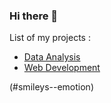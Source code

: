 ### Hi there 👋

List of my projects :
- <a href="https://github.com/Rashedul007/DataAnalysis" target="_blank" rel="noopener noreferrer">Data Analysis</a>
- <a href="https://github.com/Rashedul007/WebDevelopment" target="_blank" rel="noopener noreferrer">Web Development</a>
 
(#smileys--emotion)

<!--
**Rashedul007/Rashedul007** is a ✨ _special_ ✨ repository because its `README.md` (this file) appears on your GitHub profile.

Here are some ideas to get you started:

- 🔭 I’m currently working on ...
- 🌱 I’m currently learning ...
- 👯 I’m looking to collaborate on ...
- 🤔 I’m looking for help with ...
- 💬 Ask me about ...
- 📫 How to reach me: ...
- 😄 Pronouns: ...
- ⚡ Fun fact: ...
-->

